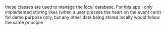 these classes are used to manage the local database. For this app I only implemented storing likes
(when a user presses the heart on the event card) for demo purpose only, but any other data being
stored locally would follow the same principle
